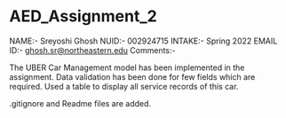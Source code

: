 # AED_Assignment_2
NAME:- Sreyoshi Ghosh
NUID:- 002924715
INTAKE:- Spring 2022
EMAIL ID:- ghosh.sr@northeastern.edu
Comments:-

The UBER Car Management model has been implemented in the assignment.
Data validation has been done for few fields which are required.
Used a table to display all service records of this car.

.gitignore and Readme files are added.
 